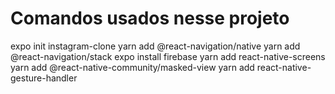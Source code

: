# Comandos usados nesse projeto

expo init instagram-clone
yarn add @react-navigation/native
yarn add @react-navigation/stack
expo install firebase
yarn add react-native-screens
yarn add @react-native-community/masked-view
yarn add react-native-gesture-handler
